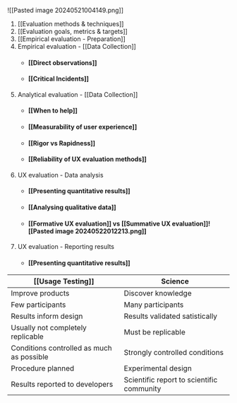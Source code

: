 ![[Pasted image 20240521004149.png]]
1. [[Evaluation methods & techniques]]
2. [[Evaluation goals, metrics & targets]]
3. [[Empirical evaluation - Preparation]]
4. Empirical evaluation - [[Data Collection]]
	- #### [[Direct observations]]
	- #### [[Critical Incidents]]
5. Analytical evaluation - [[Data Collection]]
	- #### [[When to help]]
	- #### [[Measurability of user experience]]
	- #### [[Rigor vs Rapidness]]
	- #### [[Reliability of UX evaluation methods]]
6. UX evaluation - Data analysis
	- #### [[Presenting quantitative results]]
	- #### [[Analysing qualitative data]]
	- #### [[Formative UX evaluation]] vs [[Summative UX evaluation]]![[Pasted image 20240522012213.png]]
8. UX evaluation - Reporting results
	- #### [[Presenting quantitative results]]

| [[Usage Testing]]                         | Science                                   |
| ----------------------------------------- | ----------------------------------------- |
| Improve products                          | Discover knowledge                        |
| Few participants                          | Many participants                         |
| Results inform design                     | Results validated satistically            |
| Usually not completely replicable         | Must be replicable                        |
| Conditions controlled as much as possible | Strongly controlled conditions            |
| Procedure planned                         | Experimental design                       |
| Results reported to developers            | Scientific report to scientific community |

